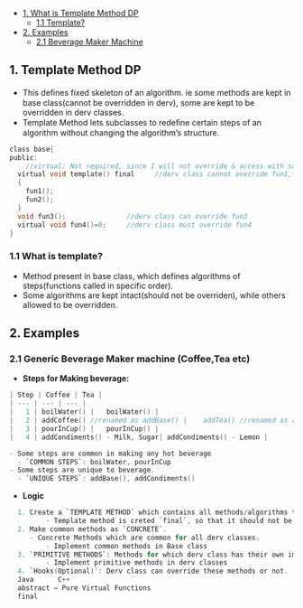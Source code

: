 - [1. What is Template Method DP](#what)
  - [1.1 Template?](temp) 
- [2. Examples](#exm)
  - [2.1 Beverage Maker Machine](#bev)

<a name=what></a>
## 1. Template Method DP
- This deﬁnes fixed skeleton of an algorithm. ie some methods are kept in base class(cannot be overridden in derv), some are kept to be overridden in derv classes.
- Template Method lets subclasses to redeﬁne certain steps of an algorithm without changing the algorithm’s structure.
```c
class base{
public:
	//virtual: Not required, since I will not override & access with same ptr
  virtual void template() final     //derv class cannot override fun1,fun2
  {
    fun1();
    fun2();
  }
  void fun3();               //derv class can override fun3
  virtual void fun4()=0;     //derv class must override fun4
}  
```

<a name=temp></a>
### 1.1 What is template?
  - Method present in base class, which defines algorithms of steps(functions called in specific order).
  - Some algorithms are kept intact(should not be overriden), while others allowed to be overridden.
  
<a name=exm></a>  
## 2. Examples

<a name=bev></a>
### 2.1 Generic Beverage Maker machine (Coffee,Tea etc)
- **Steps for Making beverage:**
```c
| Step | Coffee | Tea |
| --- | --- | --- |
|	1 | boilWater() |	boilWater() |
|	2 | addCoffee()	//renamed as addBase() |	addTea() //renamed as addBase() |
|	3 | pourInCup()	|	pourInCup() |
|	4 | addCondiments()	- Milk, Sugar| addCondiments() - Lemon |

- Some steps are common in making any hot beverage
  - `COMMON STEPS`: boilWater, pourInCup
- Some steps are unique to beverage.  
  - `UNIQUE STEPS`: addBase(), addCondiments()
```
- **Logic**
```c
  1. Create a `TEMPLATE METHOD` which contains all methods/algorithms to be used.
		 - Template method is creted `final`, so that it should not be overridden in derv class
  2. Make common methods as `CONCRETE`.
     - Concrete Methods which are common for all derv classes.
		 - Implement common methods in Base class
  3. `PRIMITIVE METHODS`: Methods for which derv class has their own implementation.
		 - Implement primitive methods in derv classes
  4. `Hooks(Optional)`: Derv class can override these methods or not.
  Java		C++
  abstract = Pure Virtual Functions
  final	
```  
  
